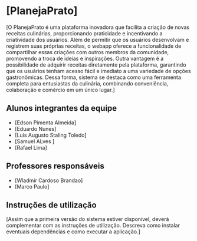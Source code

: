 # [PlanejaPrato]

[O PlanejaPrato é uma plataforma inovadora que facilita a criação de novas receitas culinárias, proporcionando praticidade e incentivando a criatividade dos usuários. Além de permitir que os usuários desenvolvam e registrem suas próprias receitas, o webapp oferece a funcionalidade de compartilhar essas criações com outros membros da comunidade, promovendo a troca de ideias e inspirações. Outra vantagem é a possibilidade de adquirir receitas diretamente pela plataforma, garantindo que os usuários tenham acesso fácil e imediato a uma variedade de opções gastronômicas. Dessa forma, sistema se destaca como uma ferramenta completa para entusiastas da culinária, combinando conveniência, colaboração e comércio em um único lugar.]

## Alunos integrantes da equipe

* [Edson Pimenta Almeida]
* [Eduardo Nunes]
* [Luis Augusto Staling Toledo]
* [Samuel ALves ]
* [Rafael Lima]

## Professores responsáveis

* [Wladmir Cardoso Brandao]
* [Marco Paulo]

## Instruções de utilização

[Assim que a primeira versão do sistema estiver disponível, deverá complementar com as instruções de utilização. Descreva como instalar eventuais dependências e como executar a aplicação.]
